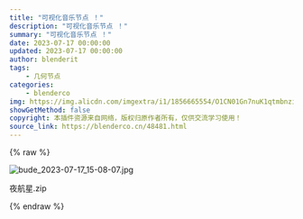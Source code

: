 ```yaml
---
title: "可视化音乐节点 ！"
description: "可视化音乐节点 ！"
summary: "可视化音乐节点 ！"
date: 2023-07-17 00:00:00
updated: 2023-07-17 00:00:00
author: blenderit
tags: 
    - 几何节点
categories:
    - blenderco
img: https://img.alicdn.com/imgextra/i1/1856665554/O1CN01Gn7nuK1qtmbnziXt7_!!1856665554.jpg
showGetMethod: false
copyright: 本插件资源来自网络，版权归原作者所有，仅供交流学习使用！
source_link: https://blenderco.cn/48481.html
---
```


{% raw %}
<p><img src="https://img.alicdn.com/imgextra/i1/1856665554/O1CN01Gn7nuK1qtmbnziXt7_!!1856665554.jpg" alt="bude_2023-07-17_15-08-07.jpg"></p><p>夜航星.zip</p>
<div style="display: none">blenderco</div>
{% endraw %}